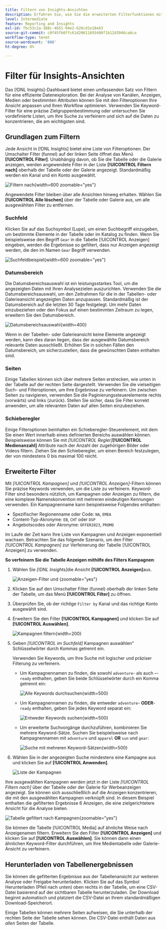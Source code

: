 ```yaml
---
title: Filtern von Insights-Ansichten
description: Erfahren Sie, wie Sie die erweiterten Filterfunktionen mit Einblicken verwenden.
level: Intermediate
feature: Reporting and Insights
exl-id: fbc53c2a-388c-4b51-94e2-626cd1e18e63
source-git-commit: c0f45fb0ffc61d20611693498f1b12d3946ca6ca
workflow-type: tm+mt
source-wordcount: '868'
ht-degree: 0%

---
```


# Filter für Insights-Ansichten

Das [!DNL Insights]-Dashboard bietet einen umfassenden Satz von Filtern für eine effiziente Datenexploration. Bei der Analyse von Kanälen, Anzeigen, Medien oder bestimmten Attributen können Sie mit den Filteroptionen Ihre Ansicht anpassen und Ihren Workflow optimieren. Verwenden Sie Keyword-Filter für eine präzise Zielgruppenbestimmung oder untersuchen Sie vordefinierte Listen, um Ihre Suche zu verfeinern und sich auf die Daten zu konzentrieren, die am wichtigsten sind.

## Grundlagen zum Filtern

Jede Ansicht in [!DNL Insights] bietet eine Liste von Filteroptionen. Der Umschalter Filter (funnel) auf der linken Seite öffnet das Menü **[!UICONTROL Filter]**. Unabhängig davon, ob Sie die Tabelle oder die Galerie anzeigen, werden angewendete Filter in der Liste **[!UICONTROL Filtern nach]** oberhalb der Tabelle oder der Galerie angezeigt. Standardmäßig werden ein Kanal und ein Konto ausgewählt.

![Filtern nach](/help/assets/insights-filter-by.png "Filtern nach"){width=600 zoomable="yes"}

Angewendete Filter bleiben über alle Ansichten hinweg erhalten. Wählen Sie **[!UICONTROL Alle löschen]** über der Tabelle oder Galerie aus, um alle ausgewählten Filter zu entfernen.

### Suchfeld

Klicken Sie auf das Suchsymbol (Lupe), um einen Suchbegriff einzugeben, um bestimmte Elemente in der Tabelle oder im Katalog zu finden. Wenn Sie beispielsweise den Begriff `Gear` in die Tabelle [!UICONTROL Anzeigen] eingeben, werden die Ergebnisse so gefiltert, dass nur Anzeigen angezeigt werden, die den im Namen `Gear` Begriff verwenden.

![Suchfeldbeispiel](/help/assets/insights-search.png "Suche nach Anzeigen mit Gear im Namen"){width=600 zoomable="yes"}

### Datumsbereich

Die Datumsbereichsauswahl ist ein leistungsstarkes Tool, um die angezeigten Daten mit Ihren Analysezielen auszurichten. Verwenden Sie die Datumsbereichsauswahl, um den Zeitrahmen für die in der Tabellen- oder Galerieansicht angezeigten Daten anzupassen. Standardmäßig ist der Datumsbereich auf die letzten 30 Tage festgelegt. Um mehr Daten einzubeziehen oder den Fokus auf einen bestimmten Zeitraum zu legen, erweitern Sie den Datumsbereich.

![Datumsbereichsauswahl](/help/assets/insights-date-range.png "Wählen Sie einen Datumsbereich aus"){width=400}

Wenn in der Tabellen- oder Galerieansicht keine Elemente angezeigt werden, kann dies daran liegen, dass der ausgewählte Datumsbereich relevante Daten ausschließt. Erhöhen Sie in solchen Fällen den Datumsbereich, um sicherzustellen, dass die gewünschten Daten enthalten sind.

### Seiten

Einige Tabellen können sich über mehrere Seiten erstrecken, wie unten in der Tabelle auf der rechten Seite dargestellt. Verwenden Sie die vielseitigen Such- und Filteroptionen, um Ihre Ergebnisse zu verfeinern. Um zwischen Seiten zu navigieren, verwenden Sie die Paginierungssteuerelemente rechts (vorwärts) und links (zurück). Stellen Sie sicher, dass Sie Filter korrekt anwenden, um alle relevanten Daten auf allen Seiten einzubeziehen.

### Schieberegler

Einige Filteroptionen beinhalten ein Schieberegler-Steuerelement, mit dem Sie einen Wert innerhalb eines definierten Bereichs auswählen können. Beispielsweise können Sie mit _[!UICONTROL Regler]_&#x200B;**[!UICONTROL Medienanzahl]** Attribute nach der Anzahl der zugehörigen Bilder oder Videos filtern. Ziehen Sie den Schieberegler, um einen Bereich festzulegen, der von mindestens 0 bis maximal 100 reicht.

## Erweiterte Filter

Mit _[!UICONTROL Kampagnen]_ und _[!UICONTROL Anzeigen]_-Filtern können Sie präzise Keywords verwenden, um die Liste zu verfeinern. Keyword-Filter sind besonders nützlich, um Kampagnen oder Anzeigen zu filtern, die eine komplexe Namenskonvention mit mehreren eindeutigen Kennungen verwenden. Ein Kampagnenname kann beispielsweise Folgendes enthalten:

- Spezifischer Regionenname oder Code: `NA`, `EMEA`
- Content-Typ-Akronyme: `EB`, `CHT` oder `DSP`
- Angebotscodes oder Akronyme: `OFFER2023`, `PROMO`

Im Laufe der Zeit kann Ihre Liste von Kampagnen und Anzeigen exponentiell wachsen. Betrachten Sie das folgende Szenario, um den Filter _[!UICONTROL Kampagnen]_ zur Verfeinerung der Tabelle [!UICONTROL Anzeigen] zu verwenden.

**So verfeinern Sie die Tabelle Anzeigen mithilfe des Filters Kampagnen**:

1. Wählen Sie _[!DNL Insights]_&#x200B;die Ansicht **[!UICONTROL Anzeigen]**&#x200B;aus.

   ![Anzeigen-Filter und &#x200B;](/help/assets/insights-ads-filter.png "-Anzeigen-Ansicht mit Filtermenü"){zoomable="yes"}

1. Klicken Sie auf den Umschalter Filter (funnel) oberhalb der linken Seite der Tabelle, um das Menü **[!UICONTROL Filter]** zu öffnen.

1. Überprüfen Sie, ob der richtige `Filter by` Kanal und das richtige Konto ausgewählt sind.

1. Erweitern Sie den Filter **[!UICONTROL Kampagnen]** und klicken Sie auf **[!UICONTROL Auswählen]**.

   ![Kampagnen filtern](/help/assets/insights-filter-campaigns-expand.png "Kampagnenfilter erweitern"){width=200}

1. Geben _[!UICONTROL im Suchfeld]_ Kampagnen auswählen“ Schlüsselwörter durch Kommas getrennt ein.

   Verwenden Sie Keywords, um Ihre Suche mit logischer und präziser Filterung zu verfeinern.

   - Um Kampagnennamen zu finden, die sowohl `adventure`- als auch **-**-`ready` enthalten, geben Sie beide Schlüsselwörter durch ein Komma getrennt ein:

     ![Alle Keywords durchsuchen](/help/assets/insights-select-campaigns-and.png "Nach Kampagnennamen suchen, die beide Keywords enthalten"){width=500}

   - Um Kampagnennamen zu finden, die entweder `adventure`- **ODER**-`ready` enthalten, geben Sie jedes Keyword separat ein:

     ![Entweder Keywords suchen](/help/assets/insights-select-campaigns-or.png "Nach Kampagnennamen suchen, die mindestens ein Keyword enthalten"){width=500}

   - Um erweiterte Suchvorgänge durchzuführen, kombinieren Sie mehrere Keyword-Sätze. Suchen Sie beispielsweise nach Kampagnennamen mit `adventure` und `apparel` **OR** `sun` und `gear`:

     ![Suche mit mehreren Keyword-Sätzen](/help/assets/insights-advanced-or.png "Suche nach Kampagnennamen mit mehreren Keyword-Sätzen"){width=500}

1. Wählen Sie in der angezeigten Suche mindestens eine Kampagne aus und klicken Sie auf **[!UICONTROL Anwenden]**.

   ![Liste der Kampagnen](/help/assets/insights-select-campaigns-list.png "Wählen Sie die einzuschließenden Kampagnen aus")

Ihre ausgewählten Kampagnen werden jetzt in der Liste _[!UICONTROL Filtern nach]_ über der Tabelle oder der Galerie für Werbeanzeigen angezeigt. Sie können sich ausschließlich auf die Anzeigen konzentrieren, die mit den ausgewählten Kampagnen verknüpft sind. In diesem Beispiel enthalten die gefilterten Ergebnisse 6 Anzeigen, die eine zielgerichtetere Ansicht für die Analyse bieten.

![Tabelle gefiltert nach Kampagnen](/help/assets/insights-filter-by-campaigns.png "Tabelle mit Kampagnenfilter"){zoomable="yes"}

Sie können die Tabelle [!UICONTROL Media] auf ähnliche Weise nach Anzeigenamen filtern. Erweitern Sie den Filter **[!UICONTROL Anzeigen]** und klicken Sie auf **[!UICONTROL Auswählen]**. Sie können dann einen ähnlichen Keyword-Filter durchführen, um Ihre Medientabelle oder Galerie-Ansicht zu verfeinern.

## Herunterladen von Tabellenergebnissen

Sie können die gefilterten Ergebnisse aus der Tabellenansicht zur weiteren Analyse oder Freigabe herunterladen. Klicken Sie auf das Symbol Herunterladen (Pfeil nach unten) oben rechts in der Tabelle, um eine CSV-Datei basierend auf der sichtbaren Tabelle herunterzuladen. Der Download beginnt automatisch und platziert die CSV-Datei an Ihrem standardmäßigen Download-Speicherort.

Einige Tabellen können mehrere Seiten aufweisen, die Sie unterhalb der rechten Seite der Tabelle sehen können. Die CSV-Datei enthält Daten aus _allen_ Seiten der Tabelle.

